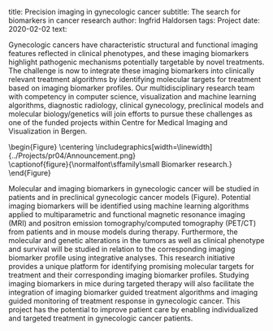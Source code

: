 title: Precision imaging in gynecologic cancer
subtitle: The search for biomarkers in cancer research
author: Ingfrid Haldorsen
tags: Project
date: 2020-02-02
text:

Gynecologic cancers have characteristic structural and functional imaging features reflected in clinical phenotypes, and these imaging biomarkers highlight pathogenic mechanisms potentially targetable by novel treatments. The challenge is now to integrate these imaging biomarkers into clinically relevant treatment algorithms by identifying molecular targets for treatment based on imaging biomarker profiles. Our multidisciplinary research team with competency in computer science, visualization and machine learning algorithms, diagnostic radiology, clinical gynecology, preclinical models and molecular biology/genetics will join efforts to pursue these challenges as one of the funded projects within Centre for Medical Imaging and Visualization in Bergen.

\begin{Figure}
    \centering
    \includegraphics[width=\linewidth]{../Projects/pr04/Announcement.png}  
    \captionof{figure}{\normalfont\sffamily\small Biomarker research.}
\end{Figure}

Molecular and imaging biomarkers in gynecologic cancer will be studied in patients and in preclinical gynecologic cancer models (Figure). Potential imaging biomarkers will be identified using machine learning algorithms applied to multiparametric and functional magnetic resonance imaging (MRI) and positron emission tomography/computed tomography (PET/CT) from patients and in mouse models during therapy. Furthermore, the molecular and genetic alterations in the tumors as well as clinical phenotype and survival will be studied in relation to the corresponding imaging biomarker profile using integrative analyses. This research initiative provides a unique platform for identifying promising molecular targets for treatment and their corresponding imaging biomarker profiles. Studying imaging biomarkers in mice during targeted therapy will also facilitate the integration of imaging biomarker guided treatment algorithms and imaging guided monitoring of treatment response in gynecologic cancer. This project has the potential to improve patient care by enabling individualized and targeted treatment in gynecologic cancer patients.
